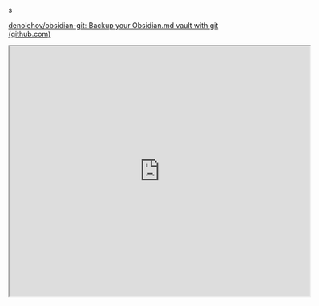 s

[denolehov/obsidian-git: Backup your Obsidian.md vault with git (github.com)](https://github.com/denolehov/obsidian-git)
<iframe height=500 width=600 allow="fullscreen"
		src="https://publish.obsidian.md/git-doc/Authentication"></iframe>

